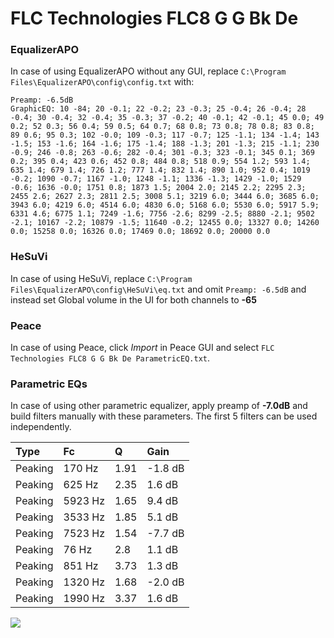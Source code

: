 # FLC Technologies FLC8 G G Bk De

### EqualizerAPO
In case of using EqualizerAPO without any GUI, replace `C:\Program Files\EqualizerAPO\config\config.txt`
with:
```
Preamp: -6.5dB
GraphicEQ: 10 -84; 20 -0.1; 22 -0.2; 23 -0.3; 25 -0.4; 26 -0.4; 28 -0.4; 30 -0.4; 32 -0.4; 35 -0.3; 37 -0.2; 40 -0.1; 42 -0.1; 45 0.0; 49 0.2; 52 0.3; 56 0.4; 59 0.5; 64 0.7; 68 0.8; 73 0.8; 78 0.8; 83 0.8; 89 0.6; 95 0.3; 102 -0.0; 109 -0.3; 117 -0.7; 125 -1.1; 134 -1.4; 143 -1.5; 153 -1.6; 164 -1.6; 175 -1.4; 188 -1.3; 201 -1.3; 215 -1.1; 230 -0.9; 246 -0.8; 263 -0.6; 282 -0.4; 301 -0.3; 323 -0.1; 345 0.1; 369 0.2; 395 0.4; 423 0.6; 452 0.8; 484 0.8; 518 0.9; 554 1.2; 593 1.4; 635 1.4; 679 1.4; 726 1.2; 777 1.4; 832 1.4; 890 1.0; 952 0.4; 1019 -0.2; 1090 -0.7; 1167 -1.0; 1248 -1.1; 1336 -1.3; 1429 -1.0; 1529 -0.6; 1636 -0.0; 1751 0.8; 1873 1.5; 2004 2.0; 2145 2.2; 2295 2.3; 2455 2.6; 2627 2.3; 2811 2.5; 3008 5.1; 3219 6.0; 3444 6.0; 3685 6.0; 3943 6.0; 4219 6.0; 4514 6.0; 4830 6.0; 5168 6.0; 5530 6.0; 5917 5.9; 6331 4.6; 6775 1.1; 7249 -1.6; 7756 -2.6; 8299 -2.5; 8880 -2.1; 9502 -2.1; 10167 -2.2; 10879 -1.5; 11640 -0.2; 12455 0.0; 13327 0.0; 14260 0.0; 15258 0.0; 16326 0.0; 17469 0.0; 18692 0.0; 20000 0.0
```

### HeSuVi
In case of using HeSuVi, replace `C:\Program Files\EqualizerAPO\config\HeSuVi\eq.txt` and omit `Preamp:
-6.5dB` and instead set Global volume in the UI for both channels to **-65**

### Peace
In case of using Peace, click *Import* in Peace GUI and select `FLC Technologies FLC8 G G Bk De ParametricEQ.txt`.

### Parametric EQs
In case of using other parametric equalizer, apply preamp of **-7.0dB** and build filters manually with
these parameters. The first 5 filters can be used independently.

| Type    | Fc      |    Q | Gain    |
|:--------|:--------|:-----|:--------|
| Peaking | 170 Hz  | 1.91 | -1.8 dB |
| Peaking | 625 Hz  | 2.35 | 1.6 dB  |
| Peaking | 5923 Hz | 1.65 | 9.4 dB  |
| Peaking | 3533 Hz | 1.85 | 5.1 dB  |
| Peaking | 7523 Hz | 1.54 | -7.7 dB |
| Peaking | 76 Hz   | 2.8  | 1.1 dB  |
| Peaking | 851 Hz  | 3.73 | 1.3 dB  |
| Peaking | 1320 Hz | 1.68 | -2.0 dB |
| Peaking | 1990 Hz | 3.37 | 1.6 dB  |

![](https://raw.githubusercontent.com/jaakkopasanen/AutoEq/master/results/innerfidelity/sbaf-serious/FLC%20Technologies%20FLC8%20G%20G%20Bk%20De/FLC%20Technologies%20FLC8%20G%20G%20Bk%20De.png)